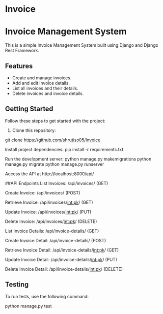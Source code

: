 # Invoice
# Invoice Management System

This is a simple Invoice Management System built using Django and Django Rest Framework.

## Features

- Create and manage invoices.
- Add and edit invoice details.
- List all invoices and their details.
- Delete invoices and invoice details.

## Getting Started

Follow these steps to get started with the project:

1. Clone this repository:

git clone https://github.com/shrutiso05/Invoice

Install project dependencies:
pip install -r requirements.txt

Run the development server:
python manage.py makemigrations
python manage.py migrate
python manage.py runserver


Access the API at http://localhost:8000/api/

##API Endpoints
List Invoices: /api/invoices/ (GET)

Create Invoice: /api/invoices/ (POST)

Retrieve Invoice: /api/invoices/<int:pk>/ (GET)

Update Invoice: /api/invoices/<int:pk>/ (PUT)

Delete Invoice: /api/invoices/<int:pk>/ (DELETE)

List Invoice Details: /api/invoice-details/ (GET)

Create Invoice Detail: /api/invoice-details/ (POST)

Retrieve Invoice Detail: /api/invoice-details/<int:pk>/ (GET)

Update Invoice Detail: /api/invoice-details/<int:pk>/ (PUT)

Delete Invoice Detail: /api/invoice-details/<int:pk>/ (DELETE)


## Testing
To run tests, use the following command:

python manage.py test
